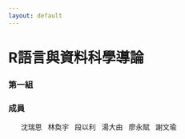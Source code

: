 ```yaml
---
layout: default
---
```


<style>
div.padding {
  margin-top: 15px;
  margin-left: 25px;
  margin-right: auto;
  width: 30em
}
</style>

**R語言與資料科學導論**
=========================================

### **第一組**

### **成員**

<div class="padding">

沈瑞恩 &nbsp; 林奐宇 &nbsp; 段以利  &nbsp; 湯大由 &nbsp; 廖永賦 &nbsp; 謝文瑜

</div>

<br><br><br><br>
